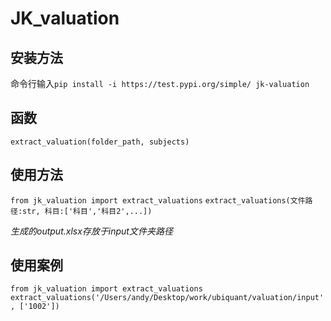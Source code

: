 # JK_valuation
## 安装方法

命令行输入`pip install -i https://test.pypi.org/simple/ jk-valuation`

## 函数
`extract_valuation(folder_path, subjects)`

## 使用方法

`from jk_valuation import extract_valuations`
`extract_valuations(文件路径:str, 科目:['科目','科目2',...])`

*生成的output.xlsx存放于input文件夹路径*

## 使用案例

`from jk_valuation import extract_valuations`
`extract_valuations('/Users/andy/Desktop/work/ubiquant/valuation/input', ['1002'])`
